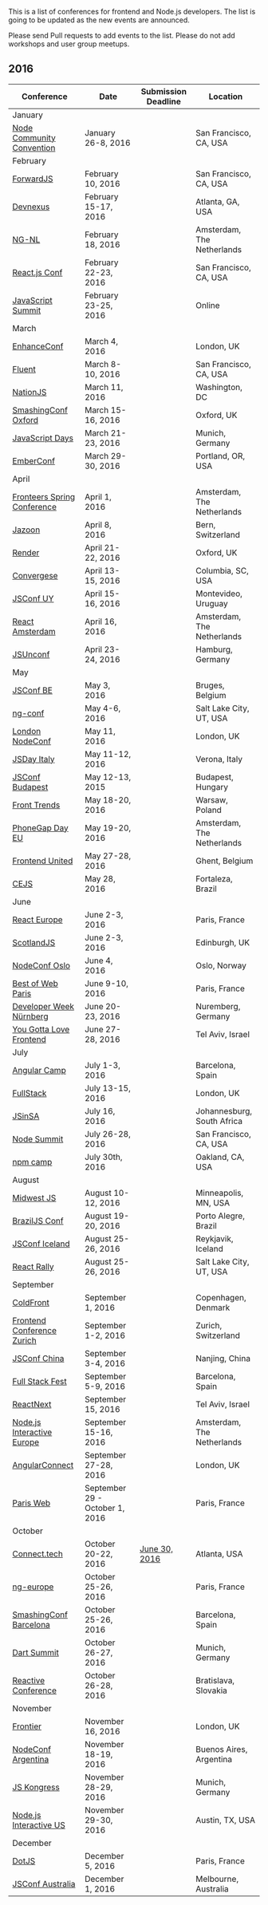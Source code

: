 This is a list of conferences for frontend and Node.js developers. The list is going to be updated as the new events are announced.

Please send Pull requests to add events to the list. Please do not add workshops and user group meetups.

## 2016

| Conference  | Date | Submission Deadline | Location |
| ------------- | ------------- | ------------- | ------------- |
|January||||
| [Node Community Convention](http://nodecommunityconvention.com/) | January 26-8, 2016 || San Francisco, CA, USA |
|February||||
| [ForwardJS](http://forwardjs.com/summit) | February 10, 2016 || San Francisco, CA, USA |
| [Devnexus](https://www.devnexus.com) | February 15-17, 2016 || Atlanta, GA, USA |
| [NG-NL](http://www.ng-nl.org/) | February 18, 2016 || Amsterdam, The Netherlands |
| [React.js Conf](http://conf.reactjs.com/) | February 22-23, 2016 || San Francisco, CA, USA |
| [JavaScript Summit](http://environmentsforhumans.com/2016/javascript-summit/) | February 23-25, 2016 || Online |
|March||||
| [EnhanceConf](http://enhanceconf.com/index.html) | March 4, 2016 || London, UK |
| [Fluent](fluentconf.com) | March 8-10, 2016 || San Francisco, CA, USA |
| [NationJS](http://nationjs.com/) | March 11, 2016 || Washington, DC |
| [SmashingConf Oxford](http://smashingconf.com/speakers) | March 15-16, 2016 || Oxford, UK |
| [JavaScript Days](http://javascript-days.de/) | March 21-23, 2016 || Munich, Germany |
| [EmberConf](http://emberconf.com/) | March 29-30, 2016 || Portland, OR, USA |
|April||||
| [Fronteers Spring Conference](https://fronteers.nl/congres/2016-spring) | April 1, 2016 || Amsterdam, The Netherlands |
| [Jazoon](http://jazoon.com/) | April 8, 2016 || Bern, Switzerland |
| [Render](http://2016.render-conf.com/) | April 21-22, 2016 || Oxford, UK |
| [Convergese](http://convergese.com/) | April 13-15, 2016 || Columbia, SC, USA |
| [JSConf UY](https://jsconf.uy/) | April 15-16, 2016 || Montevideo, Uruguay |
| [React Amsterdam](http://react-amsterdam.com/) | April 16, 2016 || Amsterdam, The Netherlands |
| [JSUnconf](http://2016.jsunconf.eu/) | April 23-24, 2016 || Hamburg, Germany|
|May||||
| [JSConf BE](https://jsconf.be/en/) | May 3, 2016	|| Bruges, Belgium |
| [ng-conf](http://www.ng-conf.org) | May 4-6, 2016	|| Salt Lake City, UT, USA |
| [London NodeConf](http://london.nodeconf.com/) | May 11, 2016 || London, UK |
| [JSDay Italy](http://2016.jsday.it/) | May 11-12, 2016 || Verona, Italy |
| [JSConf Budapest](http://jsconfbp.com/) | May 12-13, 2015 || Budapest, Hungary |
| [Front Trends](http://2016.front-trends.com) | May 18-20, 2016 || Warsaw, Poland |
| [PhoneGap Day EU](http://pgday.phonegap.com/eu2016) | May 19-20, 2016 || Amsterdam, The Netherlands |
| [Frontend United](http://frontendunited.org/) | May 27-28, 2016 || Ghent, Belgium |
| [CEJS](http://www.cejs.com.br/) | May 28, 2016 || Fortaleza, Brazil|
|June||||
| [React Europe](https://www.react-europe.org/) | June 2-3, 2016 || Paris, France |
| [ScotlandJS](http://scotlandjs.com/) | June 2-3, 2016 || Edinburgh, UK |
| [NodeConf Oslo](http://oslo.nodeconf.com/) | June 4, 2016 || Oslo, Norway |
| [Best of Web Paris](http://bestofweb.paris/) | June 9-10, 2016 || Paris, France |
| [Developer Week Nürnberg](http://www.developer-week.de/) | June 20-23, 2016 || Nuremberg, Germany |
| [You Gotta Love Frontend](http://yougottalovefrontend.com/) | June 27-28, 2016 || Tel Aviv, Israel|
|July||||
| [Angular Camp](http://angularcamp.org/) | July 1-3, 2016 || Barcelona, Spain |
| [FullStack](https://skillsmatter.com/conferences/7278-fullstack#overview) | July 13-15, 2016 || London, UK |
| [JSinSA](http://www.jsinsa.com/) | July 16, 2016 || Johannesburg, South Africa |
| [Node Summit](http://nodesummit.com/) | July 26-28, 2016 || San Francisco, CA, USA |
| [npm camp](http://npm.camp/) | July 30th, 2016 || Oakland, CA, USA |
|August||||
| [Midwest JS](http://midwestjs.com/) | August 10-12, 2016 || Minneapolis, MN, USA |
| [BrazilJS Conf](https://braziljs.org) | August 19-20, 2016 || Porto Alegre, Brazil |
| [JSConf Iceland](http://jsconf.is/) | August 25-26, 2016 || Reykjavik, Iceland |
| [React Rally](http://www.reactrally.com/#/) | August 25-26, 2016 || Salt Lake City, UT, USA |
|September||||
| [ColdFront](https://2016.coldfrontconf.com/) | September 1, 2016 || Copenhagen, Denmark |
| [Frontend Conference Zurich](https://frontendconf.ch/) | September 1-2, 2016 || Zurich, Switzerland |
| [JSConf China](http://2016.jsconf.cn/) | September 3-4, 2016 || Nanjing, China |
| [Full Stack Fest](http://www.fullstackfest.com/) | September 5-9, 2016 || Barcelona, Spain |
| [ReactNext](http://react-next.com/) | September 15, 2016 || Tel Aviv, Israel |
| [Node.js Interactive Europe](http://events.linuxfoundation.org/events/node-interactive-europe) | September 15-16, 2016 || Amsterdam, The Netherlands |
| [AngularConnect](http://angularconnect.com/) | September 27-28, 2016 || London, UK |
| [Paris Web](http://www.paris-web.fr/) | September 29 - October 1, 2016 || Paris, France |
|October||||
| [Connect.tech](http://connect.tech/) | October 20-22, 2016 | [June 30, 2016](http://connect.tech/cfp.html)| Atlanta, USA |
| [ng-europe](https://ngeurope.org/) | October 25-26, 2016 || Paris, France |
| [SmashingConf Barcelona](http://smashingconf.com/barcelona-2016/) | October 25-26, 2016 || Barcelona, Spain |
| [Dart Summit](https://www.dartlang.org/events/2016/summit/) | October 26-27, 2016 || Munich, Germany |
| [Reactive Conference](https://reactiveconf.com/) | October 26-28, 2016 || Bratislava, Slovakia |
|November||||
| [Frontier](https://www.frontierconf.com/) | November 16, 2016 || London, UK |
| [NodeConf Argentina](https://2016.nodeconf.com.ar/) | November 18-19, 2016 || Buenos Aires, Argentina |
| [JS Kongress](http://js-kongress.de/) | November 28-29, 2016 || Munich, Germany |
| [Node.js Interactive US](http://events.linuxfoundation.org/events/node-interactive) | November 29-30, 2016 || Austin, TX, USA |
|December||||
| [DotJS](http://www.dotjs.io/) | December 5, 2016 || Paris, France |
| [JSConf Australia](http://2016.jssconf.com.au/) | December 1, 2016 || Melbourne, Australia |